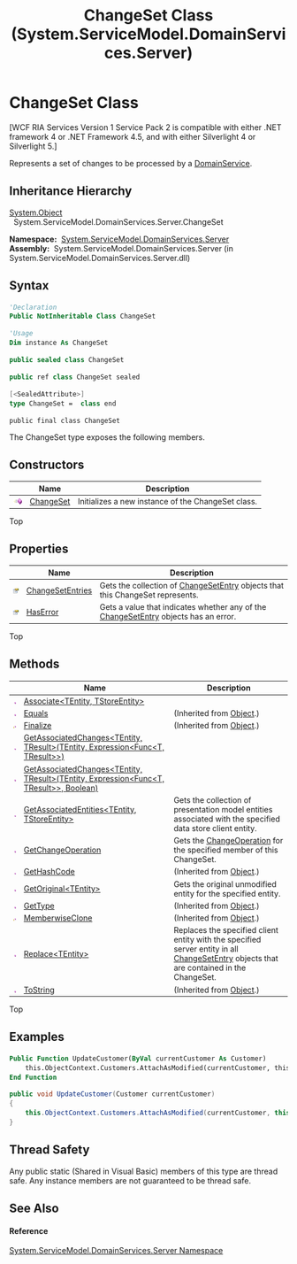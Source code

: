 ﻿---
title: ChangeSet Class (System.ServiceModel.DomainServices.Server)
TOCTitle: ChangeSet Class
ms:assetid: T:System.ServiceModel.DomainServices.Server.ChangeSet
ms:mtpsurl: https://msdn.microsoft.com/en-us/library/system.servicemodel.domainservices.server.changeset(v=VS.91)
ms:contentKeyID: 28754908
ms.date: 01/27/2012
mtps_version: v=VS.91
f1_keywords:
- System.ServiceModel.DomainServices.Server.ChangeSet
dev_langs:
- CSharp
- JScript
- VB
- FSharp
- c++
api_location:
- System.ServiceModel.DomainServices.Server.dll
api_name:
- System.ServiceModel.DomainServices.Server.ChangeSet
api_type:
- Managed
topic_type:
- apiref
- kbSyntax
product_family_name: VS
ROBOTS: INDEX,FOLLOW
---

# ChangeSet Class

\[WCF RIA Services Version 1 Service Pack 2 is compatible with either .NET framework 4 or .NET Framework 4.5, and with either Silverlight 4 or Silverlight 5.\]

Represents a set of changes to be processed by a [DomainService](ff422911\(v=vs.91\).md).

## Inheritance Hierarchy

[System.Object](https://msdn.microsoft.com/en-us/library/e5kfa45b)  
  System.ServiceModel.DomainServices.Server.ChangeSet  

**Namespace:**  [System.ServiceModel.DomainServices.Server](ff423220\(v=vs.91\).md)  
**Assembly:**  System.ServiceModel.DomainServices.Server (in System.ServiceModel.DomainServices.Server.dll)

## Syntax

``` vb
'Declaration
Public NotInheritable Class ChangeSet
```

``` vb
'Usage
Dim instance As ChangeSet
```

``` csharp
public sealed class ChangeSet
```

``` c++
public ref class ChangeSet sealed
```

``` fsharp
[<SealedAttribute>]
type ChangeSet =  class end
```

``` jscript
public final class ChangeSet
```

The ChangeSet type exposes the following members.

## Constructors

<table>
<thead>
<tr class="header">
<th> </th>
<th>Name</th>
<th>Description</th>
</tr>
</thead>
<tbody>
<tr class="odd">
<td><img src="images\Ff423329.pubmethod(en-us,VS.91).gif" title="Public method" alt="Public method" /></td>
<td><a href="ff422840(v=vs.91).md">ChangeSet</a></td>
<td>Initializes a new instance of the ChangeSet class.</td>
</tr>
</tbody>
</table>

Top

## Properties

<table>
<thead>
<tr class="header">
<th> </th>
<th>Name</th>
<th>Description</th>
</tr>
</thead>
<tbody>
<tr class="odd">
<td><img src="images\Ff422600.pubproperty(en-us,VS.91).gif" title="Public property" alt="Public property" /></td>
<td><a href="ff422165(v=vs.91).md">ChangeSetEntries</a></td>
<td>Gets the collection of <a href="ff422139(v=vs.91).md">ChangeSetEntry</a> objects that this ChangeSet represents.</td>
</tr>
<tr class="even">
<td><img src="images\Ff422600.pubproperty(en-us,VS.91).gif" title="Public property" alt="Public property" /></td>
<td><a href="ff423256(v=vs.91).md">HasError</a></td>
<td>Gets a value that indicates whether any of the <a href="ff422139(v=vs.91).md">ChangeSetEntry</a> objects has an error.</td>
</tr>
</tbody>
</table>

Top

## Methods

<table>
<thead>
<tr class="header">
<th> </th>
<th>Name</th>
<th>Description</th>
</tr>
</thead>
<tbody>
<tr class="odd">
<td><img src="images\Ff423329.pubmethod(en-us,VS.91).gif" title="Public method" alt="Public method" /></td>
<td><a href="ff422858(v=vs.91).md">Associate&lt;TEntity, TStoreEntity&gt;</a></td>
<td></td>
</tr>
<tr class="even">
<td><img src="images\Ff423329.pubmethod(en-us,VS.91).gif" title="Public method" alt="Public method" /></td>
<td><a href="https://docs.microsoft.com/en-us/dotnet/api/system.object.equals?redirectedfrom=MSDN#System_Object_Equals_System_Object_">Equals</a></td>
<td>(Inherited from <a href="https://msdn.microsoft.com/en-us/library/e5kfa45b">Object</a>.)</td>
</tr>
<tr class="odd">
<td><img src="images\Ff422600.protmethod(en-us,VS.91).gif" title="Protected method" alt="Protected method" /></td>
<td><a href="https://msdn.microsoft.com/en-us/library/4k87zsw7">Finalize</a></td>
<td>(Inherited from <a href="https://msdn.microsoft.com/en-us/library/e5kfa45b">Object</a>.)</td>
</tr>
<tr class="even">
<td><img src="images\Ff423329.pubmethod(en-us,VS.91).gif" title="Public method" alt="Public method" /></td>
<td><a href="ff422970(v=vs.91).md">GetAssociatedChanges&lt;TEntity, TResult&gt;(TEntity, Expression&lt;Func&lt;T, TResult&gt;&gt;)</a></td>
<td></td>
</tr>
<tr class="odd">
<td><img src="images\Ff423329.pubmethod(en-us,VS.91).gif" title="Public method" alt="Public method" /></td>
<td><a href="ff422689(v=vs.91).md">GetAssociatedChanges&lt;TEntity, TResult&gt;(TEntity, Expression&lt;Func&lt;T, TResult&gt;&gt;, Boolean)</a></td>
<td></td>
</tr>
<tr class="even">
<td><img src="images\Ff423329.pubmethod(en-us,VS.91).gif" title="Public method" alt="Public method" /></td>
<td><a href="ff422497(v=vs.91).md">GetAssociatedEntities&lt;TEntity, TStoreEntity&gt;</a></td>
<td>Gets the collection of presentation model entities associated with the specified data store client entity.</td>
</tr>
<tr class="odd">
<td><img src="images\Ff423329.pubmethod(en-us,VS.91).gif" title="Public method" alt="Public method" /></td>
<td><a href="ff423052(v=vs.91).md">GetChangeOperation</a></td>
<td>Gets the <a href="ff422455(v=vs.91).md">ChangeOperation</a> for the specified member of this ChangeSet.</td>
</tr>
<tr class="even">
<td><img src="images\Ff423329.pubmethod(en-us,VS.91).gif" title="Public method" alt="Public method" /></td>
<td><a href="https://msdn.microsoft.com/en-us/library/zdee4b3y">GetHashCode</a></td>
<td>(Inherited from <a href="https://msdn.microsoft.com/en-us/library/e5kfa45b">Object</a>.)</td>
</tr>
<tr class="odd">
<td><img src="images\Ff423329.pubmethod(en-us,VS.91).gif" title="Public method" alt="Public method" /></td>
<td><a href="ff422939(v=vs.91).md">GetOriginal&lt;TEntity&gt;</a></td>
<td>Gets the original unmodified entity for the specified entity.</td>
</tr>
<tr class="even">
<td><img src="images\Ff423329.pubmethod(en-us,VS.91).gif" title="Public method" alt="Public method" /></td>
<td><a href="https://msdn.microsoft.com/en-us/library/dfwy45w9">GetType</a></td>
<td>(Inherited from <a href="https://msdn.microsoft.com/en-us/library/e5kfa45b">Object</a>.)</td>
</tr>
<tr class="odd">
<td><img src="images\Ff422600.protmethod(en-us,VS.91).gif" title="Protected method" alt="Protected method" /></td>
<td><a href="https://msdn.microsoft.com/en-us/library/57ctke0a">MemberwiseClone</a></td>
<td>(Inherited from <a href="https://msdn.microsoft.com/en-us/library/e5kfa45b">Object</a>.)</td>
</tr>
<tr class="even">
<td><img src="images\Ff423329.pubmethod(en-us,VS.91).gif" title="Public method" alt="Public method" /></td>
<td><a href="ff422306(v=vs.91).md">Replace&lt;TEntity&gt;</a></td>
<td>Replaces the specified client entity with the specified server entity in all <a href="ff422139(v=vs.91).md">ChangeSetEntry</a> objects that are contained in the ChangeSet.</td>
</tr>
<tr class="odd">
<td><img src="images\Ff423329.pubmethod(en-us,VS.91).gif" title="Public method" alt="Public method" /></td>
<td><a href="https://msdn.microsoft.com/en-us/library/7bxwbwt2">ToString</a></td>
<td>(Inherited from <a href="https://msdn.microsoft.com/en-us/library/e5kfa45b">Object</a>.)</td>
</tr>
</tbody>
</table>

Top

## Examples

``` vb
Public Function UpdateCustomer(ByVal currentCustomer As Customer)
    this.ObjectContext.Customers.AttachAsModified(currentCustomer, this.ChangeSet.GetOriginal(currentCustomer))
End Function
```

``` csharp
public void UpdateCustomer(Customer currentCustomer)
{
    this.ObjectContext.Customers.AttachAsModified(currentCustomer, this.ChangeSet.GetOriginal(currentCustomer));
}
```

## Thread Safety

Any public static (Shared in Visual Basic) members of this type are thread safe. Any instance members are not guaranteed to be thread safe.

## See Also

#### Reference

[System.ServiceModel.DomainServices.Server Namespace](ff423220\(v=vs.91\).md)

